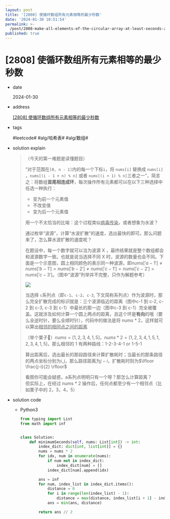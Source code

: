 ```yaml
---
layout: post
title: '[2808] 使循环数组所有元素相等的最少秒数'
date: '2024-01-30 10:51:54'
permalink: >-
  /post/2808-make-all-elements-of-the-circular-array-at-least-seconds-z1oa54t.html
published: true
---
```


# [2808] 使循环数组所有元素相等的最少秒数

* date

  2024-01-30

* address

  [[2808] 使循环数组所有元素相等的最少秒数](https://leetcode.cn/problems/minimum-seconds-to-equalize-a-circular-array/description/)
* tags

  ​#leetcode#​ #alg/哈希表#​ #alg/数组#​
* solution explain

  > （今天的第一难题是读懂题目）
  >
  > “对于范围在` [0, n - 1] `​内的每一个下标`i`​，将 `nums[i]`​ 替换成 `nums[i]`​ ，`nums[(i - 1 + n) % n]`​ 或者 `nums[(i + 1) % n]`​ 三者之一”，简言之：将数组<span style="font-weight: bold;" data-type="strong">首尾相连成环</span>，每次操作所有元素都可以在以下三种选择中任选一种执行：
  >
  > * 变为前一个元素值
  > * 不改变值
  > * 变为后一个元素值
  >
  > 用一个不太恰当的比喻：这个过程类似<u>病毒传染</u>，或者想象为水波？
  >
  > 通过枚举“波源”，计算“水波扩散”的速度，选出最快的即可。那么问题来了，怎么算水波扩散的速度呢？
  >
  > 在题设中，每一个数字就可以当为波源 X ，最终结果就是整个数组都会和波源数字一致。也就是说当选择不同 X 时，波源的数量也会不同。下面是一个示意图，圆上相同颜色的表示同一种波源，即$nums['a-1'] \ne nums['b-1'] = nums['b-2'] \ne nums['c-1'] = nums['c-2'] = nums['c-3']$。（图中“波源”列举并不完整，只作为解题参考）
  >
  > ![](https://picbed-sakura.oss-cn-shanghai.aliyuncs.com/notePic/202401301705640.png)
  >
  > 当选择 `c`​ 系列点（即`c-1`​、`c-2`​、`c-3`​\, 下文简称系列点）作为波源时，那么完全扩散完成的标识就是：三个波源临近的距离（图中c-1 到 c-2, c-2 到 c-3, c-3 到 c-1）中最长的那一边（图中c-3 到 c-1）完全被覆盖。这就涉及如何计算一个圆上两点的距离，且这个环是<span style="font-weight: bold;" data-type="strong">有向</span>的哦（要么全逆时针，要么全顺时针），代码中的做法是将 nums * 2，这样就可以算出<u>相邻的相同点之间的距离</u>
  >
  > （举个栗子🌰）$nums = [1,2,3,4,1,5]$，$nums * 2 = [1,2,3,4,1,5,1,2,3,4,1,5]$，那么相邻的 1 有两种路线：1-2-3-4-1 or 1-5-1
  >
  > 算出距离后，选出最长的那段路径来计算扩散耗时；当最长的那条路径的两点坐标分别为$i,j$，那么路径距离为$j-i$，扩散耗时则为$\lfloor \frac{j-i}{2} \rfloor$
  >
  > 看图你可能会疑惑，a系列点明明只有一个呀？那怎么计算距离？  
  > 但实际上，在经过 nums * 2 操作后，任何点都至少有一个相邻点（比如栗子中的 2，3，4，5）
  >
* solution code

  * Python3

    ```python
    from typing import List
    from math import inf


    class Solution:
        def minimumSeconds(self, nums: List[int]) -> int:
            index_dict: dict[int, list[int]] = {}
            nums = nums * 2
            for idx, num in enumerate(nums):
                if num not in index_dict:
                    index_dict[num] = []
                index_dict[num].append(idx)

            ans = inf
            for num, index_list in index_dict.items():
                distance = 0
                for i in range(len(index_list) - 1):
                    distance = max(distance, index_list[i + 1] - index_list[i])
                ans = min(ans, distance)

            return ans // 2
    ```

‍
